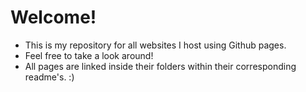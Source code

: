 # Welcome!
* This is my repository for all websites I host using Github pages. 
* Feel free to take a look around!
* All pages are linked inside their folders within their corresponding readme's. :)
